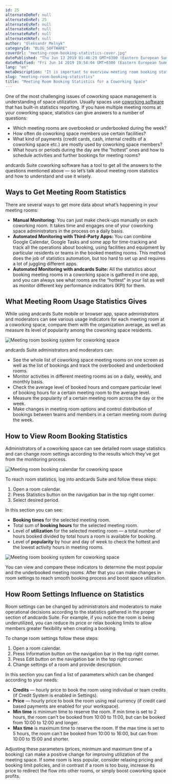 ```yaml
---
id: 25
alternateDeRef: null
alternateEnRef: 25
alternateEsRef: null
alternateKoRef: null
alternateRuRef: null
alternateUkRef: null
author: "Oleksandr Melnyk"
categoryId: "BLOG_SOFTWARE"
coverUrl: "meeting-room-booking-statistics-cover.jpg"
datePublished: "Thu Jun 13 2019 01:46:29 GMT+0300 (Eastern European Summer Time)"
dateModified: "Fri Jun 14 2019 19:54:04 GMT+0300 (Eastern European Summer Time)"
lang: "en"
metaDescription: "It is important to overview meeting room booking statistics for a coworking space to make positive changes and improve utilization of the meeting space."
slug: "meeting-room-booking-statistics"
title: "Meeting Room Booking Statistics for a Coworking Space"
---
```


One of the most challenging issues of coworking space management is understanding of space utilization. Usually spaces use [coworking software](https://andcards.com) that has built-in statistics reporting. If you have multiple meeting rooms at your coworking space, statistics can give answers to a number of questions:

-   Which meeting rooms are overbooked or underbooked during the week?
-   How often do coworking space members use certain facilities?
-   What kind of payments (credit cards, cash, internal credits of a coworking space etc.) are mostly used by coworking space members?
-   What hours or periods during the day are the “hottest” ones and how to schedule activities and further bookings for meeting rooms?

andcards Suite coworking software has a tool to get all the answers to the questions mentioned above — so let’s talk about meeting room statistics and how to understand and use it wisely.

## Ways to Get Meeting Room Statistics

There are several ways to get more data about what’s happening in your meeting rooms:

-   **Manual Monitoring:** You can just make check-ups manually on each coworking room. It takes time and engages one of your coworking space administrators in the process on a daily basis.
-   **Automated Monitoring with Third-Party Apps:** You can combine Google Calendar, Google Tasks and some app for time-tracking and track all the operations about booking, using facilities and equipment by particular residents or teams in the booked meeting rooms. This method does the job of statistics automation, but too hard to set up and requires a lot of juggling different apps.
-   **Automated Monitoring with andcards Suite:** All the statistics about booking meeting rooms in a coworking space is gathered in one app, and you can always see what rooms are the “hottest” in your list as well as monitor different key performance indicators (KPI) for them.

## What Meeting Room Usage Statistics Gives

While using andcards Suite mobile or browser app, space administrators and moderators can see various usage indicators for each meeting room at a coworking space, compare them with the organization average, as well as measure its level of popularity among the coworking space residents.

![Meeting room booking system for coworking space](https://d7ccq1i35b0cj.cloudfront.net/andcards-bookings-main-light-en-1920-1200.png|height=1200,width=1920)

andcards Suite administrators and moderators can:

-   See the whole list of coworking space meeting rooms on one screen as well as the list of bookings and track the overbooked and underbooked rooms.
-   Monitor activities in different meeting rooms as on a daily, weekly, and monthly basis.
-   Check the average level of booked hours and compare particular level of booking hours for a certain meeting room to the average level.
-   Measure the popularity of a certain meeting room across the day or the week.
-   Make changes in meeting room options and control distribution of bookings between teams and members in a certain meeting room during the week.

## How to View Room Booking Statistics

Administrators of a coworking space can see detailed room usage statistics and can change room settings according to the results which they’ve got from the monitoring process.

![Meeting room booking calendar for coworking space](https://d7ccq1i35b0cj.cloudfront.net/andcards-bookings-calendar-light-en-1920-1200.png|height=1200,width=1920)

To reach room statistics, log into andcards Suite and follow these steps:

1.  Open a room calendar.
2.  Press Statistics button on the navigation bar in the top right corner.
3.  Select desired period.

In this section you can see:
-   **Booking times** for the selected meeting room.
-   Total sum of **booking hours** for the selected meeting room.
-   Level of **utilization** for the selected meeting room — a total number of hours booked divided by total hours a room is available for booking.
-   Level of **popularity** by hour and day of week to check the hottest and the lowest activity hours in meeting rooms.

![Meeting room booking system for coworking space](https://s3.ap-northeast-2.amazonaws.com/blogs.andcards.com/meeting-room-booking-statistics-3.png|height=1080,width=1920)

You can view and compare these indicators to determine the most popular and the underbooked meeting rooms. After that you can make changes in room settings to reach smooth booking process and boost space utilization.

## How Room Settings Influence on Statistics

Room settings can be changed by administrators and moderators to make operational decisions according to the statistics gathered in the proper section of andcards Suite. For example, if you notice the room is being underutilized, you can reduce its price or relax booking limits to allow members greater flexibility when creating a booking.

To change room settings follow these steps:

1.  Open a room calendar.
2.  Press Information button on the navigation bar in the top right corner.
3.  Press Edit button on the navigation bar in the top right corner.
4.  Change settings of a room and provide description.

In this section you can find a list of parameters which can be changed according to your needs:

-   **Credits** — hourly price to book the room using individual or team credits (if Credit System is enabled in Settings).
-   **Price** — hourly price to book the room using real currency (if credit card based payments are enabled for your workspace).
-   **Min time** is minimum time to reserve the room. If min time is set to 2 hours, the room can't be booked from 10:00 to 11:00, but can be booked from 10:00 to 12:00 and longer.
-   **Max time** is maximum time to reserve the room. If the max time is set to 5 hours, the room can't be booked from 10:00 to 16:00, but can from 10:00 to 15:00 and shorter.

Adjusting these parameters (prices, minimum and maximum time of a booking) can make a positive change for improving utilization of the meeting space. If some room is less popular, consider relaxing pricing and booking limit policies, and in contrast if a room is too busy, increase its price to redirect the flow into other rooms, or simply boost coworking space profits.

